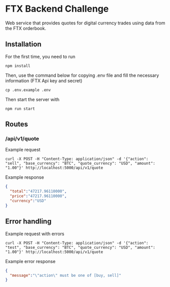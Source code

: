 # FTX Backend Challenge

Web service that provides quotes for digital currency trades using data from the FTX orderbook.

## Installation

For the first time, you need to run
```
npm install
```

Then, use the command below for copying .env file and fill the necessary information (FTX Api key and secret)
```
cp .env.example .env
```

Then start the server with
```
npm run start
```

## Routes

### /api/v1/quote

Example request
```curl
curl -X POST -H "Content-Type: application/json" -d '{"action": "sell", "base_currency": "BTC", "quote_currency": "USD", "amount": "1.00"}' http://localhost:5000/api/v1/quote 
```

Example response
```json
{
  "total":"47217.96110000",
  "price":"47217.96110000",
  "currency":"USD"
}
```

## Error handling

Example request with errors
```
curl -X POST -H "Content-Type: application/json" -d '{"action": "test", "base_currency": "BTC", "quote_currency": "USD", "amount": "1.00"}' http://localhost:5000/api/v1/quote
```

Example error response
```json
{
  "message":"\"action\" must be one of [buy, sell]"
}
```

